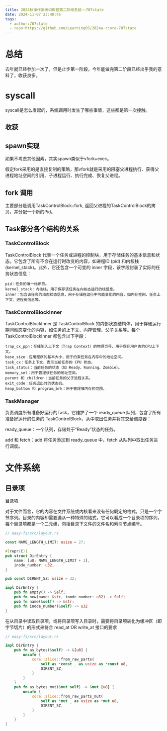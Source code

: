 ```yaml
---
title: 2024秋操作系统训练营第二阶段总结——707state
date: 2024-11-07 23:40:45
tags:
  - author:707state 
  - repo:https://github.com/LearningOS/2024a-rcore-707state
---
```


# 总结

去年就已经参加一次了，但是止步第一阶段，今年能做完第二阶段已经出乎我的意料了，收获良多。

# syscall

syscall是怎么发起的，系统调用时发生了哪些事情，这些都是第一次接触。

## 收获

## spawn实现

如果不考虑其他因素，其实spawn类似于vfork+exec。

假定fork采用的是直接复制的策略，那vfork就是采用的阻塞父进程执行、获得父进程地址空间的引用、子进程运行、执行完成、恢复父进程。


## fork 调用

主要部分是调用TaskControlBlock::fork, 返回父进程的TaskControlBlock的拷贝，并分配一个新的Pid。

## Task部分各个结构的关系

###  TaskControlBlock

TaskControlBlock 代表一个任务或进程的控制块，用于存储任务的基本信息和状态。它包含了所有不会在运行时改变的内容，如进程ID (pid) 和内核栈 (kernel_stack)。此外，它还包含一个可变的 inner 字段，该字段封装了实际的任务状态信息：

    pid：任务的唯一标识符。
    kernel_stack：内核栈，用于保存该任务在内核态运行的栈信息。
    inner：包含该任务的动态状态信息，用于存储在运行中可能变化的内容，如内存空间、任务上下文、进程树信息等。

### TaskControlBlockInner

TaskControlBlockInner 是 TaskControlBlock 的内部状态结构体，用于存储运行期间动态变化的内容，如任务的上下文、内存管理、父子关系等。每个 TaskControlBlockInner 都包含以下字段：

    trap_cx_ppn：存储陷入上下文（Trap Context）的物理页号，用于保存用户态的CPU上下文。
    base_size：应用程序的基本大小，用于约束任务在内存中的地址空间。
    task_cx：任务上下文，表示当前任务的 CPU 状态。
    task_status：当前任务的状态（如 Ready、Running、Zombie）。
    memory_set：用于管理该任务的地址空间。
    parent 和 children：当前任务的父子进程关系。
    exit_code：任务退出时的状态码。
    heap_bottom 和 program_brk：用于管理堆内存的范围。

### TaskManager

负责调度所有准备好运行的Task，它维护了一个 ready_queue 队列，包含了所有准备好运行的任务的 TaskControlBlock，从中取出任务并将其交给调度器：

ready_queue：一个队列，存储处于“Ready”状态的任务。

add 和 fetch：add 将任务添加到 ready_queue 中，fetch 从队列中取出任务进行调度。

# 文件系统

## 目录项

目录项

对于文件而言，它的内容在文件系统或内核看来没有任何既定的格式，只是一个字节序列。目录的内容却需要遵从一种特殊的格式，它可以看成一个目录项的序列，每个目录项都是一个二元组，包括目录下文件的文件名和索引节点编号。

```rust
// easy-fs/src/layout.rs

const NAME_LENGTH_LIMIT: usize = 27;

#[repr(C)]
pub struct DirEntry {
    name: [u8; NAME_LENGTH_LIMIT + 1],
    inode_number: u32,
}

pub const DIRENT_SZ: usize = 32;

impl DirEntry {
    pub fn empty() -> Self;
    pub fn new(name: &str, inode_number: u32) -> Self;
    pub fn name(&self) -> &str;
    pub fn inode_number(&self) -> u32
}
```

在从目录中读取目录项，或将目录项写入目录时，需要将目录项转化为缓冲区（即字节切片）的形式来符合 read_at OR write_at 接口的要求

```rust
// easy-fs/src/layout.rs

impl DirEntry {
    pub fn as_bytes(&self) -> &[u8] {
        unsafe {
            core::slice::from_raw_parts(
                self as *const _ as usize as *const u8,
                DIRENT_SZ,
            )
        }
    }
    pub fn as_bytes_mut(&mut self) -> &mut [u8] {
        unsafe {
            core::slice::from_raw_parts_mut(
                self as *mut _ as usize as *mut u8,
                DIRENT_SZ,
            )
        }
    }
}
```
